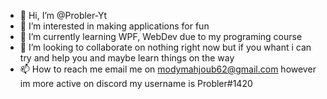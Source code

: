 - 👋 Hi, I’m @Probler-Yt
- 👀 I’m interested in making applications for fun
- 🌱 I’m currently learning WPF, WebDev due to my programing course
- 💞️ I’m looking to collaborate on nothing right now but if you whant i can try and help you and maybe learn things on the way
- 📫 How to reach me email me on modymahjoub62@gmail.com however im more active on discord my username is Probler#1420

<!---
Probler-Yt/Probler-Yt is a ✨ special ✨ repository because its `README.md` (this file) appears on your GitHub profile.
You can click the Preview link to take a look at your changes.
--->
